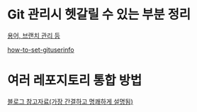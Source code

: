 # Git 관리시 헷갈릴 수 있는 부분 정리
[용어, 브랜치 관리 등](https://github.com/YunanJeong/how-to-manage-git/blob/main/branch.md)

[how-to-set-gituserinfo](https://github.com/YunanJeong/how-to-manage-git/blob/main/how-to-set-gituserinfo.md)

# 여러 레포지토리 통합 방법
[블로그 참고자료(가장 간결하고 명쾌하게 설명됨)](https://dkswnkk.tistory.com/66)